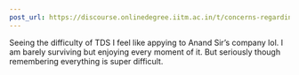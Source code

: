 ```yaml
---
post_url: https://discourse.onlinedegree.iitm.ac.in/t/concerns-regarding-tds-course-difficulty-and-grading-fairness/168476/16
---
```

Seeing the difficulty of TDS I feel like appying to Anand Sir’s company lol. I am barely surviving but enjoying every moment of it. But seriously though remembering everything is super difficult.